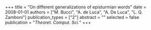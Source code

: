 +++
title = "On different generalizations of episturmian words"
date = 2008-01-01
authors = ["M. Bucci", "A. de Luca", "A. De Luca", "L. Q. Zamboni"]
publication_types = ["2"]
abstract = ""
selected = false
publication = "*Theoret. Comput. Sci.*"
+++


